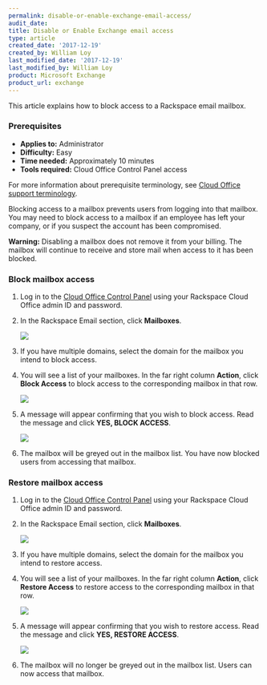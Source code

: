 ```yaml
---
permalink: disable-or-enable-exchange-email-access/
audit_date:
title: Disable or Enable Exchange email access
type: article
created_date: '2017-12-19'
created_by: William Loy
last_modified_date: '2017-12-19'
last_modified_by: William Loy
product: Microsoft Exchange
product_url: exchange
---
```


This article explains how to block access to a Rackspace email mailbox.

### Prerequisites

- **Applies to:** Administrator
- **Difficulty:** Easy
- **Time needed:** Approximately 10 minutes
- **Tools required:** Cloud Office Control Panel access

For more information about prerequisite terminology, see [Cloud Office support terminology](/how-to/cloud-office-support-terminology).

Blocking access to a mailbox prevents users from logging into that mailbox. You may need to block access to a mailbox if an employee has left your company, or if you suspect the account has been compromised.

**Warning:** Disabling a mailbox does not remove it from your billing. The mailbox will continue to receive and store mail when access to it has been blocked.

### Block mailbox access

1. Log in to the [Cloud Office Control Panel](https://cp.rackspace.com/Login.aspx?ReturnUrl=%2f "Cloud Office Control Panel") using your Rackspace Cloud Office admin ID and password.
2. In the Rackspace Email section, click **Mailboxes**.

   <img src="{% asset_path rackspace-email/block-or-restore-rackspace-email-access/add-mailbox-sc1.png %}" />

3. If you have multiple domains, select the domain for the mailbox you intend to block access.
4. You will see a list of your mailboxes. In the far right column **Action**, click **Block Access** to block access to the corresponding mailbox in that row.

   <img src="{% asset_path rackspace-email/block-or-restore-rackspace-email-access/list_block_access.png %}" />

5. A message will appear confirming that you wish to block access. Read the message and click **YES, BLOCK ACCESS**.

   <img src="{% asset_path rackspace-email/block-or-restore-rackspace-email-access/block_pop_up.png %}" />

6. The mailbox will be greyed out in the mailbox list. You have now blocked users from accessing that mailbox.


### Restore mailbox access

1. Log in to the [Cloud Office Control Panel](https://cp.rackspace.com/Login.aspx?ReturnUrl=%2f "Cloud Office Control Panel") using your Rackspace Cloud Office admin ID and password.
2. In the Rackspace Email section, click **Mailboxes**.

   <img src="{% asset_path rackspace-email/block-or-restore-rackspace-email-access/add-mailbox-sc1.png %}" />

3. If you have multiple domains, select the domain for the mailbox you intend to restore access.
4. You will see a list of your mailboxes. In the far right column **Action**, click **Restore Access** to restore access to the corresponding mailbox in that row.

    <img src="{% asset_path rackspace-email/block-or-restore-rackspace-email-access/restore_access.png %}" />

5. A message will appear confirming that you wish to restore access. Read the message and click **YES, RESTORE ACCESS**.

    <img src="{% asset_path rackspace-email/block-or-restore-rackspace-email-access/restore_pop_up.png %}" />

5. The mailbox will no longer be greyed out in the mailbox list. Users can now access that mailbox.
